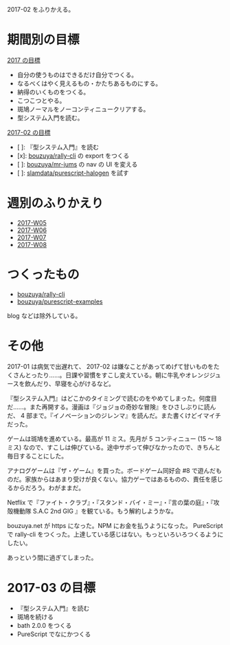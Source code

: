 2017-02 をふりかえる。

# 期間別の目標

[2017 の目標][2016-12-31]

- 自分の使うものはできるだけ自分でつくる。
- なるべくはやく見えるもの・かたちあるものにする。
- 納得のいくものをつくる。
- こつこつとやる。
- 斑鳩ノーマルをノーコンティニュークリアする。
- 型システム入門を読む。

[2017-02 の目標][2017-01-31]

- [ ]: 『型システム入門』を読む
- [x]: [bouzuya/rally-cli][] の export をつくる
- [ ]: [bouzuya/mr-jums][] の nav の UI を変える
- [ ]: [slamdata/purescript-halogen][] を試す

# 週別のふりかえり

- [2017-W05][2017-02-05]
- [2017-W06][2017-01-12]
- [2017-W07][2017-01-19]
- [2017-W08][2017-01-26]

# つくったもの

- [bouzuya/rally-cli][]
- [bouzuya/purescript-examples][]

blog などは除外している。

# その他

2017-01 は病気で出遅れて、 2017-02 は嫌なことがあってめげて甘いものをたくさんとったり……。日課や習慣をすこし変えている。朝に牛乳やオレンジジュースを飲んだり、早寝を心がけるなど。

『型システム入門』はどこかのタイミングで読むのをやめてしまった。何度目だ……。また再開する。漫画は『ジョジョの奇妙な冒険』をひさしぶりに読んだ、 4 部まで。『イノベーションのジレンマ』を読んだ。また書くけどイマイチだった。

ゲームは斑鳩を進めている。最高が 11 ミス。先月が 5 コンティニュー (15 〜 18 ミス) なので、すこしは伸びている。途中サボって伸びなかったので、きちんと毎日することにした。

アナログゲームは『ザ・ゲーム』を買った。ボードゲーム同好会 #8 で遊んだものだ。家族からはあまり受けが良くない。協力ゲーではあるものの、責任を感じるからだろう。わがままだ。

Netflix で『ファイト・クラブ』・『スタンド・バイ・ミー』・『言の葉の庭』・『攻殻機動隊 S.A.C 2nd GIG 』を観ている。もう解約しようかな。

bouzuya.net が https になった。NPM にお金を払うようになった。 PureScript で rally-cli をつくった。上達している感じはない。もっといろいろつくるようにしたい。

あっという間に過ぎてしまった。

# 2017-03 の目標

- 『型システム入門』を読む
- 斑鳩を続ける
- bath 2.0.0 をつくる
- PureScript でなにかつくる

[2016-12-31]: http://blog.bouzuya.net/2016/12/31/
[2017-01-12]: http://blog.bouzuya.net/2017/01/12/
[2017-01-19]: http://blog.bouzuya.net/2017/01/19/
[2017-01-26]: http://blog.bouzuya.net/2017/01/26/
[2017-01-31]: http://blog.bouzuya.net/2017/01/31/
[2017-02-05]: http://blog.bouzuya.net/2017/02/05/
[bouzuya/mr-jums]: https://github.com/bouzuya/mr-jums
[bouzuya/purescript-examples]: https://github.com/bouzuya/purescript-examples
[bouzuya/rally-cli]: https://github.com/bouzuya/rally-cli
[slamdata/purescript-halogen]: https://github.com/slamdata/purescript-halogen
